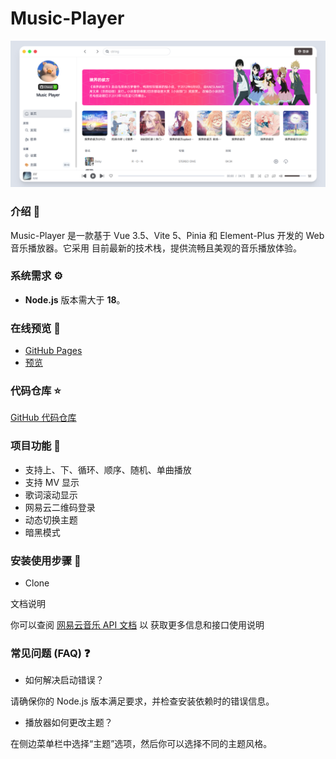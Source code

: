 # Music-Player 

![image](https://github.com/chaozixuebiancheng/Music-Player-/blob/master/public/%E6%BC%94%E7%A4%BA.png)

### 介绍 📖

Music-Player  是一款基于 Vue
3.5、Vite 5、Pinia 和 Element-Plus 开发的 Web 音乐播放器。它采用
目前最新的技术栈，提供流畅且美观的音乐播放体验。

### 系统需求 ⚙️

- **Node.js** 版本需大于 **18**。

### 在线预览 👀

- [GitHub Pages](https://github.com/chaozixuebiancheng/Music-Player-)
- [预览](http:39.106.133.149:3777)

### 代码仓库 ⭐

[GitHub 代码仓库](https://github.com/chaozixuebiancheng/Music-Player-)

### 项目功能 🔨

- 支持上、下、循环、顺序、随机、单曲播放
- 支持 MV 显示
- 歌词滚动显示
- 网易云二维码登录
- 动态切换主题
- 暗黑模式

### 安装使用步骤 📔

- Clone

文档说明

你可以查阅 [网易云音乐 API 文档](https://neteasecloudmusicapi.vercel.app/#/) 以
获取更多信息和接口使用说明

### 常见问题 (FAQ) ❓

- 如何解决启动错误？

请确保你的 Node.js 版本满足要求，并检查安装依赖时的错误信息。

- 播放器如何更改主题？

在侧边菜单栏中选择“主题”选项，然后你可以选择不同的主题风格。
